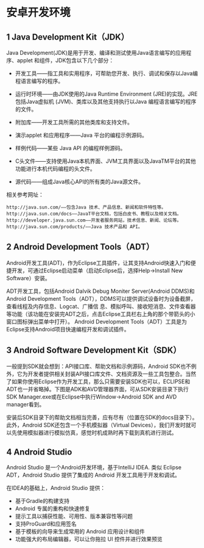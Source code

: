 # 安卓开发环境

## 1 Java Development Kit（JDK）

 Java Development(JDK)是用于开发、编译和测试使用Java语言编写的应用程序、applet 和组件，JDK包含以下几个部分：

+ 开发工具——指工具和实用程序，可帮助您开发、执行、调试和保存以Java编程语言编写的程序。

+ 运行时环境——由JDK使用的Java Runtime Environment (JRE)的实现。JRE包括Java虚拟机 (JVM)、类库以及其他支持执行以Java 编程语言编写的程序的文件。

+ 附加库——开发工具所需的其他类库和支持文件。

+ 演示applet 和应用程序——Java 平台的编程示例源码。

+ 样例代码——某些 Java API 的编程样例源码。

+ C头文件——支持使用Java本机界面、JVM工具界面以及JavaTM平台的其他功能进行本机代码编程的头文件。

+ 源代码——组成Java核心API的所有类的Java源文件。

 相关参考网址：

```
http://java.sun.com/——包含Java 技术、产品信息、新闻和软件特性等。
http://java.sun.com/docs——JavaT平台文档，包括白皮书、教程以及相关文档。
http://developer.java.sun.com——开发者服务网站，技术信息、新闻、论坛等。
http://java.sun.com/products/——Java 技术产品和 API。
```

## 2 Android Development Tools（ADT）

Android开发工具(ADT)，作为Eclipse工具插件，让其支持Android快速入门和便捷开发，可通过Eclipse启动菜单（启动Eclipse后，选择Help->Install New Software）安装。

ADT开发工具，包括Android Dalvik Debug Moniter Server(Android DDMS)和Android Development Tools（ADT），DDMS可以提供调试设备时为设备截屏，查看线程及内存信息、Logcat、广播信 息、模拟呼叫、接收短消息、文件查看器等功能（该功能在安装完ADT之后，点击Eclipse工具栏右上角的那个带箭头的小窗口图标弹出菜单中打开）。 Android Development Tools（ADT）工具是为Eclipse支持Android项目快速编程开发和调试插件。

## 3 Android Software Development Kit（SDK）

一般提到SDK就会想到：API接口库、帮助文档和示例源码，Android SDK也不例外，它为开发者提供相关封装API接口库文件、文档资源及一些工具包整合。当然了如果你使用Eclipse作为开发工具，那么只需要安装SDK也可以，ECLIPSE和ADT也一并省略掉。下图是ADK和AVD管理器界面，可从SDK安装目录下执行SDK Manager.exe或在Eclipse中执行Window->Android SDK and AVD manager看到。

安装后SDK目录下的帮助文档相当完善，应有尽有（位置在SDK的docs目录下）。此外，Android SDK还包含一个手机模拟器（Virtual Devices），我们开发时就可以先使用模拟器进行模拟仿真，感觉时机成熟时再下载到真机进行测试。

## 4 Android Studio

Android Studio 是一个Android开发环境，基于IntelliJ IDEA. 类似 Eclipse ADT，Android Studio 提供了集成的 Android 开发工具用于开发和调试。

在IDEA的基础上，Android Studio 提供：

+ 基于Gradle的构建支持
+ Android 专属的重构和快速修复
+ 提示工具以捕获性能、可用性、版本兼容性等问题
+ 支持ProGuard和应用签名
+ 基于模板的向导来生成常用的 Android 应用设计和组件
+ 功能强大的布局编辑器，可以让你拖拉 UI 控件并进行效果预览
